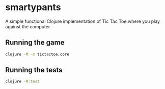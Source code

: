 # smartypants

A simple functional Clojure implementation of Tic Tac Toe where you play against the computer.

## Running the game

```bash
clojure -M -m tictactoe.core
```

## Running the tests

```bash
clojure -M:test
```

